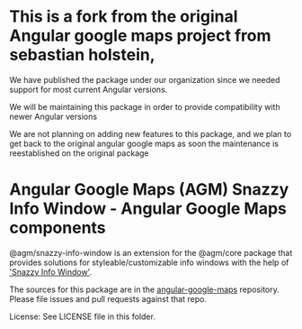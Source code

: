 # This is a fork from the original Angular google maps project from sebastian holstein,

We have published the package under our organization since we needed support for most current Angular versions.

We will be maintaining this package in order to provide compatibility with newer Angular versions

We are not planning on adding new features to this package, and we plan to get back to the original angular google maps as soon the maintenance is reestablished on the original package



Angular Google Maps (AGM) Snazzy Info Window - Angular Google Maps components
=========

@agm/snazzy-info-window is an extension for the @agm/core package that provides solutions for styleable/customizable info windows with the help of ['Snazzy Info Window'](https://github.com/atmist/snazzy-info-window).

The sources for this package are in the [angular-google-maps](https://github.com/grupo-san-cristobal/angular-google-maps) repository. Please file issues and pull requests against that repo.

License: See LICENSE file in this folder.
